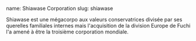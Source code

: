 name: Shiawase Corporation
slug: shiawase

Shiawase est une mégacorpo aux valeurs conservatrices divisée par ses querelles familiales internes mais l'acquisition de la division Europe de Fuchi l'a amené à être la troisième corporation mondiale. 
